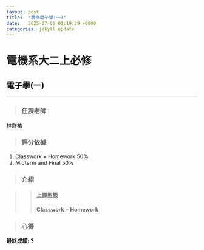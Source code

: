 ```yaml
---
layout: post
title:  "暑修電子學(一)"
date:   2025-07-06 01:19:39 +0800
categories: jekyll update
---
```


# **電機系大二上必修**
## **電子學(一)**
***
> ### 任課老師

林群祐

> ### 評分依據

1. Classwork + Homework 50%
2. Midterm and Final 50%

> ### 介紹

>> #### 上課型態
>> #### Classwork + Homework

> ### 心得


**最終成績: ?**